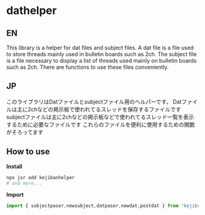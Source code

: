 # dathelper
## EN
This library is a helper for dat files and subject files.
A dat file is a file used to store threads mainly used in bulletin boards such as 2ch.
The subject file is a file necessary to display a list of threads used mainly on bulletin boards such as 2ch.
There are functions to use these files conveniently.
## JP
このライブラリはDatファイルとsubjectファイル用のヘルパーです。
Datファイルは主に2chなどの掲示板で使われてるスレッドを保存するファイルです
subjectファイルは主に2chなどの掲示板などで使われてるスレッド一覧を表示するために必要なファイルです
これらのファイルを便利に使用するための関数がそろってます
## How to use
**Install**
```bash
npx jsr add kejibanhelper
# and more...
```
**Import**
```ts
import { subjectpaser,newsubject,datpaser,newdat,postdat } from "kejibanhelper";
```

